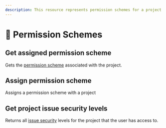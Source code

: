 ```yaml
---
description: This resource represents permission schemes for a project.
---
```


# 🚧 Permission Schemes

## Get assigned permission scheme

 Gets the [permission scheme](https://confluence.atlassian.com/x/yodKLg) associated with the project.

## Assign permission scheme

Assigns a permission scheme with a project

## Get project issue security levels

 Returns all [issue security](https://confluence.atlassian.com/x/J4lKLg) levels for the project that the user has access to.

